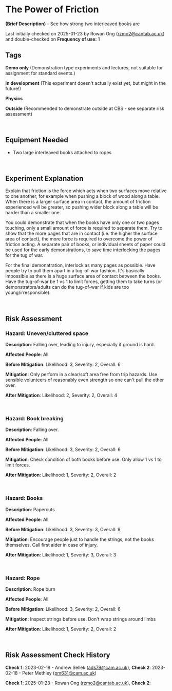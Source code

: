 # The Power of Friction

**(Brief Description)** - See how strong two interleaved books are

Last initially checked on 2025-01-23 by Rowan Ong (rzmo2@cantab.ac.uk) and double-checked on 
**Frequency of use:** 1

## Tags
<!--- Start Tags (DO NOT REMOVE THIS COMMENT) --->

<!-- List of all possible major tags: Delete as appropriate -->

**Demo only** (Demonstration type experiments and lectures, not suitable for assignment for standard events.)

**In development** (This experiment doesn't actually exist yet, but might in the future!)

**Physics**

**Outside** (Recommended to demonstrate outside at CBS - see separate risk assessment)

<!-- Add any more tags that are appropriate -->

<!--- End Tags (DO NOT REMOVE THIS COMMENT) --->

<br/>

## Equipment Needed

- Two large interleaved books attached to ropes

<br/>

## Experiment Explanation

<!-- Here are some example headings to follow, but feel free to ignore these and / or make your own! -->
Explain that friction is the force which acts when two surfaces move relative to one another, for example when pushing a block of wood along a table. When there is a larger surface area in contact, the amount of friction experienced will be greater, so pushing wider block along a table will be harder than a smaller one.

You could demonstrate that when the books have only one or two pages touching, only a small amount of force is required to separate them. Try to show that the more pages that are in contact (i.e. the higher the surface area of contact), the more force is required to overcome the power of friction acting. A separate pair of books, or individual sheets of paper could be used for the early demonstrations, to save time interlocking the pages for the tug of war.


For the final demonatration, interlock as many pages as possible.
Have people try to pull them apart in a tug-of-war fashion. It's basically impossible as there is a huge surface area of contact between the books. Have the tug-of-war be 1 vs 1 to limit forces, getting them to take turns (or demonstrators/adults can do the tug-of-war if kids are too young/irresponsible).

<br/>

## Risk Assessment

<!-- Hazard section: Copy and paste this for as many hazards that there are -->

### **Hazard**: Uneven/cluttered space

**Description**: Falling over, leading to injury, especially if ground is hard.

**Affected People**: All 

**Before Mitigation**: Likelihood: 3, Severity: 2, Overall: 6

**Mitigation**: Only perform in a clear/soft area free from trip hazards. Use sensible volunteers of reasonably even strength so one can't pull the other over.

**After Mitigation**: Likelihood: 2, Severity: 2, Overall: 4

<br/>

### **Hazard**: Book breaking

**Description**: Falling over.

**Affected People**: All 

**Before Mitigation**: Likelihood: 3, Severity: 2, Overall: 6

**Mitigation**: Check condition of both books before use. Only allow 1 *vs* 1 to limit forces.

**After Mitigation**: Likelihood: 1, Severity: 2, Overall: 2

<br/>

### **Hazard**: Books

**Description**: Papercuts

**Affected People**: All 

**Before Mitigation**: Likelihood: 3, Severity: 3, Overall: 9

**Mitigation**: Encourage people just to handle the strings, not the books themselves. Call first aider in case of injury.

**After Mitigation**: Likelihood: 1, Severity: 3, Overall: 3

<br/>

### **Hazard**: Rope

**Description**: Rope burn

**Affected People**: All 

**Before Mitigation**: Likelihood: 3, Severity: 2, Overall: 6

**Mitigation**: Inspect strings before use. Don't wrap strings around limbs

**After Mitigation**: Likelihood: 1, Severity: 2, Overall: 2

<br/>
<!-- End of hazard section. -->

## Risk Assessment Check History

**Check 1**: 2023-02-18 - Andrew Sellek (ads79@cam.ac.uk), **Check 2**: 2023-02-18 - Peter Methley (pm631@cam.ac.uk)

**Check 1**: 2025-01-23 - Rowan Ong (rzmo2@cantab.ac.uk), **Check 2**: 

<!-- (duplicate as necessary) -->
